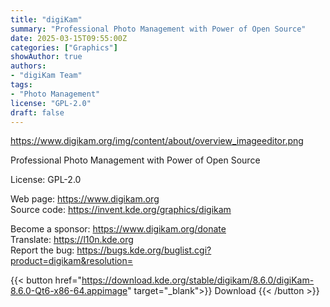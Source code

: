 ```yaml
---
title: "digiKam"
summary: "Professional Photo Management with Power of Open Source"
date: 2025-03-15T09:55:00Z
categories: ["Graphics"]
showAuthor: true
authors:
- "digiKam Team"
tags: 
- "Photo Management"
license: "GPL-2.0"
draft: false
---
```


https://www.digikam.org/img/content/about/overview_imageeditor.png

Professional Photo Management with Power of Open Source

License: GPL-2.0

Web page: <https://www.digikam.org>  
Source code: <https://invent.kde.org/graphics/digikam>

Become a sponsor: <https://www.digikam.org/donate>  
Translate: <https://l10n.kde.org>  
Report the bug: <https://bugs.kde.org/buglist.cgi?product=digikam&resolution=>  

{{< button href="https://download.kde.org/stable/digikam/8.6.0/digiKam-8.6.0-Qt6-x86-64.appimage" target="_blank">}}
Download
{{< /button >}}